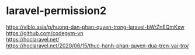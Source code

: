 # laravel-permission2
https://viblo.asia/p/huong-dan-phan-quyen-trong-laravel-bWrZnEQmKxw  
https://github.com/codegym-vn  
https://hoclaravel.net/  
https://hoclaravel.net/2020/06/15/thuc-hanh-phan-quyen-dua-tren-vai-tro/  


